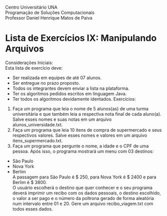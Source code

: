 Centro Universitário UNA<br>
Programação de Soluções Computacionais<br>
Professor Daniel Henrique Matos de Paiva<br>
# Lista de Exercícios IX: Manipulando Arquivos
Considerações Iniciais:<br>
Esta lista de exercício deve:<br>
- Ser realizada em equipes de até 07 alunos.
- Ser entregue no prazo proposto.
- Todos os integrantes devem enviar a lista na plataforma.
- Ter os algoritmos pedidos escritos em linguagem Java.
- Ter todos os algoritmos devidamente identados.
Exercícios:<br>
1. Faça um programa que leia o nome de 5 alunos(as) de uma turma universitária e que também leia a respectiva nota final de cada aluno(a). Salve esses nomes e suas notas em um arquivo alunos_universidade.txt.<br>
2. Faça um programa que leia 10 itens de compra de supermercado e seus respectivos valores. Salve esses nomes e valores em um arquivo itens_supermercado.txt.
3. Faça um programa que pergunte o nome, a idade e o CPF de uma pessoa. Após isso, o programa mostrará um menu com 03 destinos:
- São Paulo
- Nova York
- Berlim<br>
A passagem para São Paulo é $ 250, para Nova York é $ 2400 e para Berlim é $ 3800.<br>
O usuário escolherá o destino que quer conhecer e o seu programa deverá imprimir um recibo com os dados pessoais, o destino escolhido, o valor a ser pago e o número da poltrona gerado de forma aleatória num intervalo entre 01 e 20. Gere um arquivo recibo_viagem.txt com todos esses dados.

